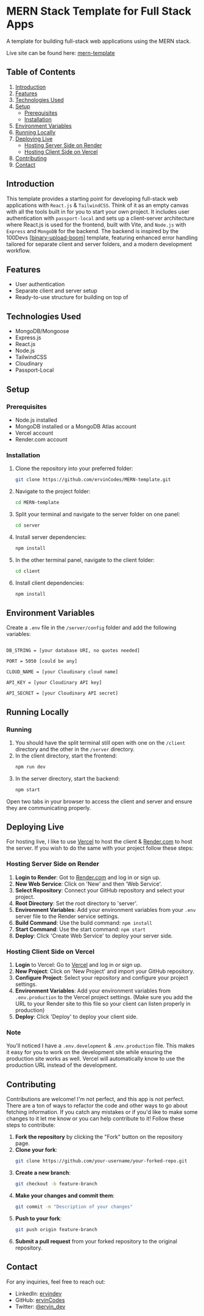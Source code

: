 # MERN Stack Template for Full Stack Apps

A template for building full-stack web applications using the MERN stack. 

Live site can be found here: [mern-template](https://mern-template-six.vercel.app/)

## Table of Contents
1. [Introduction](#introduction)
2. [Features](#features)
3. [Technologies Used](#technologies-used)
4. [Setup](#setup)
   - [Prerequisites](#prerequisites)
   - [Installation](#installation)
5. [Environment Variables](#environment-variables)
6. [Running Locally](#running-locally)
7. [Deploying Live](#deploying-live)
   - [Hosting Server Side on Render](#hosting-server-side-on-render)
   - [Hosting Client Side on Vercel](#hosting-client-side-on-vercel)
8. [Contributing](#contributing)
9. [Contact](#contact)

## Introduction
This template provides a starting point for developing full-stack web applications with `React.js` & `TailwindCSS`.  Think of it as an empty canvas with all the tools built in for you to start your own project. It includes user authentication with `passport-local` and sets up a client-server architecture where React.js is used for the frontend, built with Vite, and `Node.js` with `Express` and `MongoDB` for the backend. The backend is inspired by the 100Devs [[binary-upload-boom](https://github.com/100devs/binary-upload-boom)] template, featuring enhanced error handling tailored for separate client and server folders, and a modern development workflow.

## Features
- User authentication
- Separate client and server setup
- Ready-to-use structure for building on top of

## Technologies Used
- MongoDB/Mongoose
- Express.js
- React.js
- Node.js
- TailwindCSS
- Cloudinary
- Passport-Local


## Setup

### Prerequisites
- Node.js installed
- MongoDB installed or a MongoDB Atlas account
- Vercel account
- Render.com account

### Installation
1. Clone the repository into your preferred folder:
    ```bash
    git clone https://github.com/ervinCodes/MERN-template.git
    ```
2. Navigate to the project folder:
    ```bash
    cd MERN-template
    ```
3. Split your terminal and navigate to the server folder on one panel:
    ```bash
    cd server
    ```
4. Install server dependencies:
    ```bash
    npm install
    ```
5. In the other terminal panel, navigate to the client folder:
    ```bash
    cd client
    ```
6. Install client dependencies:
    ```bash
    npm install
    ```

## Environment Variables
Create a `.env` file in the `/server/config` folder and add the following variables:

```

DB_STRING = [your database URI, no quotes needed]

PORT = 5050 [could be any]

CLOUD_NAME = [your Cloudinary cloud name]

API_KEY = [your Cloudinary API key]

API_SECRET = [your Cloudinary API secret]
```

## Running Locally

### Running
1. You should have the split terminal still open with one on the `/client` directory and the other in the `/server` directory.
2. In the client directory, start the frontend:
    ```bash
    npm run dev
    ```
3. In the server directory, start the backend:
    ```bash
    npm start
    ```

Open two tabs in your browser to access the client and server and ensure they are communicating properly.

## Deploying Live

For hosting live, I like to use [Vercel](https://vercel.com/) to host the client & [Render.com](https://render.com/) to host the server. If you wish to do the same with your project follow these steps:

### Hosting Server Side on Render

1. **Login to Render**: Got to [Render.com](https://render.com/) and log in or sign up.
2. **New Web Service**: Click on 'New' and then 'Web Service'.
3. **Select Repository**: Connect your GitHub repository and select your project.
4. **Root Directory**: Set the root directory to 'server'.
5. **Environment Variables**: Add your environment variables from your `.env` server file to the Render service settings.
6. **Build Command**: Use the build command: `npm install`
7. **Start Command**: Use the start command: `npm start`
8. **Deploy**: Click 'Create Web Service' to deploy your server side.

### Hosting Client Side on Vercel

1. **Login** to Vercel: Go to [Vercel](https://vercel.com/) and log in or sign up.
2. **New Project**: Click on 'New Project' and import your GitHub repository.
3. **Configure Project**: Select your repository and configure your project settings.
4. **Environment Variables**: Add your environment variables from `.env.production` to the Vercel project settings. (Make sure you add the URL to your Render site to this file so your client can listen properly in production)
5. **Deploy**: Click 'Deploy' to deploy your client side.


### Note

You'll noticed I have a `.env.development` & `.env.production` file.  This makes it easy for you to work on the development site while ensuring the production site works as well.  Vercel will automatically know to use the production URL instead of the development.  


## Contributing
Contributions are welcome! I'm not perfect, and this app is not perfect. There are a ton of ways to refactor the code and other ways to go about fetching information. If you catch any mistakes or if you'd like to make some changes to it let me know or you can help contribute to it! Follow these steps to contribute:

1. **Fork the repository** by clicking the "Fork" button on the repository page.
2. **Clone your fork**:
    ```bash
    git clone https://github.com/your-username/your-forked-repo.git
    ```
3. **Create a new branch**:
    ```bash
    git checkout -b feature-branch
    ```
4. **Make your changes and commit them**:
    ```bash
    git commit -m "Description of your changes"
    ```
5. **Push to your fork**:
    ```bash
    git push origin feature-branch
    ```
6. **Submit a pull request** from your forked repository to the original repository.

## Contact
For any inquiries, feel free to reach out:

- LinkedIn: [ervindev](https://www.linkedin.com/in/ervindev/)
- GitHub: [ervinCodes](https://github.com/ervinCodes)
- Twitter: [@ervin_dev](https://x.com/ervin_dev)
